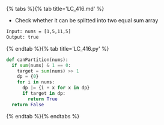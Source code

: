 {% tabs %}{% tab title='LC_416.md' %}

* Check whether it can be splitted into two equal sum array

```txt
Input: nums = [1,5,11,5]
Output: true
```

{% endtab %}{% tab title='LC_416.py' %}

```py
def canPartition(nums):
  if sum(nums) & 1 == 0:
    target = sum(nums) >> 1
    dp = {0}
    for i in nums:
      dp |= {i + x for x in dp}
      if target in dp:
        return True
  return False
```

{% endtab %}{% endtabs %}
